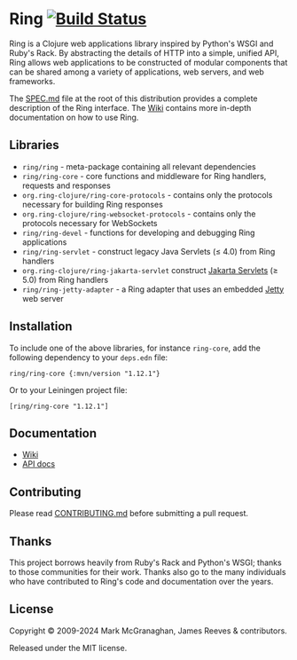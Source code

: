 # Ring [![Build Status](https://github.com/ring-clojure/ring/actions/workflows/test.yml/badge.svg)](https://github.com/ring-clojure/ring/actions/workflows/test.yml)

Ring is a Clojure web applications library inspired by Python's WSGI
and Ruby's Rack. By abstracting the details of HTTP into a simple,
unified API, Ring allows web applications to be constructed of modular
components that can be shared among a variety of applications, web
servers, and web frameworks.

The [SPEC.md][1] file at the root of this distribution provides a
complete description of the Ring interface. The [Wiki][2] contains
more in-depth documentation on how to use Ring.

[1]: https://github.com/ring-clojure/ring/blob/master/SPEC.md
[2]: https://github.com/ring-clojure/ring/wiki

## Libraries

* `ring/ring` - meta-package containing all relevant dependencies
* `ring/ring-core` - core functions and middleware for Ring handlers,
  requests and responses
* `org.ring-clojure/ring-core-protocols` - contains only the protocols
  necessary for building Ring responses
* `org.ring-clojure/ring-websocket-protocols` - contains only the protocols
  necessary for WebSockets
* `ring/ring-devel` - functions for developing and debugging Ring
  applications
* `ring/ring-servlet` - construct legacy Java Servlets (≤ 4.0) from Ring
  handlers
* `org.ring-clojure/ring-jakarta-servlet` construct
  [Jakarta Servlets][3] (≥ 5.0) from Ring handlers
* `ring/ring-jetty-adapter` - a Ring adapter that uses an embedded
  [Jetty][4] web server

[3]: https://projects.eclipse.org/projects/ee4j.servlet
[4]: https://eclipse.dev/jetty/

## Installation

To include one of the above libraries, for instance `ring-core`, add
the following dependency to your `deps.edn` file:

    ring/ring-core {:mvn/version "1.12.1"}

Or to your Leiningen project file:

    [ring/ring-core "1.12.1"]

## Documentation

* [Wiki](https://github.com/ring-clojure/ring/wiki)
* [API docs](https://ring-clojure.github.io/ring/)

## Contributing

Please read [CONTRIBUTING.md][5] before submitting a pull request.

[5]: https://github.com/ring-clojure/ring/blob/master/CONTRIBUTING.md

## Thanks

This project borrows heavily from Ruby's Rack and Python's WSGI;
thanks to those communities for their work. Thanks also go to the many
individuals who have contributed to Ring's code and documentation over
the years.

## License

Copyright © 2009-2024 Mark McGranaghan, James Reeves & contributors.

Released under the MIT license.
